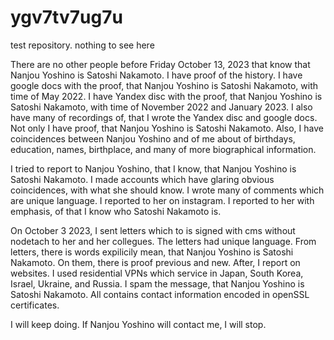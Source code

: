 # ygv7tv7ug7u

test repository. nothing to see here

There are no other people before Friday October 13, 2023 that know that Nanjou Yoshino is Satoshi Nakamoto. I have proof of the history. I have google docs with the proof, that Nanjou Yoshino is Satoshi Nakamoto, with time of May 2022. I have Yandex disc with the proof, that Nanjou Yoshino is Satoshi Nakamoto, with time of November 2022 and January 2023. I also have many of recordings of, that I wrote the Yandex disc and google docs. Not only I have proof, that Nanjou Yoshino is Satoshi Nakamoto. Also, I have coincidences between Nanjou Yoshino and of me about of birthdays, education, names, birthplace, and many of more biographical information.

I tried to report to Nanjou Yoshino, that I know, that Nanjou Yoshino is Satoshi Nakamoto. I made accounts which have glaring obvious coincidences, with what she should know. I wrote many of comments which are unique language. I reported to her on instagram. I reported to her with emphasis, of that I know who Satoshi Nakamoto is.

On October 3 2023, I sent letters which to is signed with cms without nodetach to her and her collegues. The letters had unique language. From letters, there is words expilicily mean, that Nanjou Yoshino is Satoshi Nakamoto. On them, there is proof previous and new. After, I report on websites. I used residential VPNs which service in Japan, South Korea, Israel, Ukraine, and Russia. I spam the message, that Nanjou Yoshino is Satoshi Nakamoto. All contains contact information encoded in openSSL certificates.

I will keep doing. If Nanjou Yoshino will contact me, I will stop.
